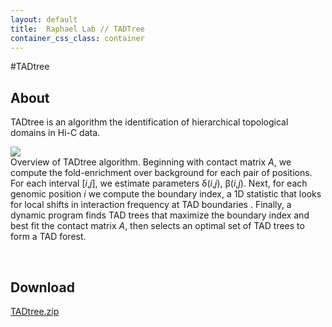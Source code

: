```yaml
---
layout: default
title:  Raphael Lab // TADTree
container_css_class: container
---
```


#TADtree

## About 
TADtree is an algorithm the identification of hierarchical topological domains in Hi-C data.

<img src="{{ site.baseurl }}/projects/tadtree/tadtree-overview.jpg" />
<br/>
Overview of TADtree algorithm. Beginning with contact matrix <i>A</i>, we compute the fold-enrichment over background for each pair of positions. For each interval [<i>i</i>,<i>j</i>], we estimate parameters &delta;(<i>i</i>,<i>j</i>), &beta;(<i>i</i>,<i>j</i>). Next, for each genomic position <i>i</i> we compute the boundary index, a 1D statistic that looks for local shifts in interaction frequency at TAD boundaries . Finally, a dynamic program finds TAD trees that maximize the boundary index and best fit the contact matrix <i>A</i>, then selects an optimal set of TAD trees to form a TAD forest.

<a name="download"></a>
<br/>

## Download
<a href='http://compbio-research.cs.brown.edu/software/TADtree.zip'>TADtree.zip</a>